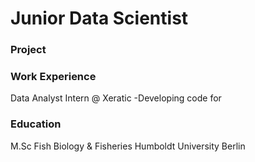# Junior Data Scientist

### Project

### Work Experience
Data Analyst Intern @ Xeratic
-Developing code for

### Education
M.Sc Fish Biology & Fisheries Humboldt University Berlin 
